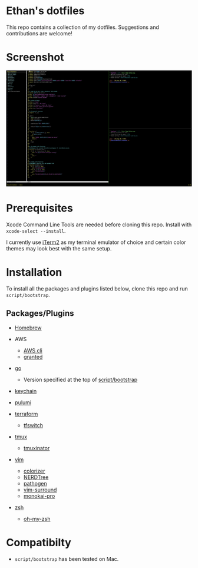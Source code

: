 # Ethan's dotfiles

This repo contains a collection of my dotfiles. Suggestions and contributions are welcome!

# Screenshot
![screenshot](src/screenshot.png)

# Prerequisites

Xcode Command Line Tools are needed before cloning this repo. Install with `xcode-select --install`.

I currently use [iTerm2](https://iterm2.com/) as my terminal emulator of choice and certain color themes may look best with the same setup.

# Installation

To install all the packages and plugins listed below, clone this repo and run `script/bootstrap`.

## Packages/Plugins

* [Homebrew](https://brew.sh)

* AWS
  * [AWS cli](https://aws.amazon.com/cli/)
  * [granted](https://docs.commonfate.io/granted/introduction)

* [go](https://golang.org/)
  * Version specified at the top of [script/bootstrap](script/bootstrap)

* [keychain](https://packages.ubuntu.com/bionic/keychain)

* [pulumi](https://www.pulumi.com)

* [terraform](https://terraform.io)
  * [tfswitch](https://tfswitch.warrensbox.com/)

* [tmux](https://packages.ubuntu.com/bionic/tmux)
  * [tmuxinator](https://github.com/tmuxinator/tmuxinator)

* [vim](https://packages.ubuntu.com/bionic/vim)
  * [colorizer](https://github.com/lilydjwg/colorizer)
  * [NERDTree](https://github.com/scrooloose/nerdtree)
  * [pathogen](https://github.com/tpope/vim-pathogen)
  * [vim-surround](https://github.com/tpope/vim-surround)
  * [monokai-pro](https://github.com/phanviet/vim-monokai-pro)

* [zsh](https://packages.ubuntu.com/bionic/zsh)
  * [oh-my-zsh](https://github.com/robbyrussell/oh-my-zsh)

# Compatibilty
* `script/bootstrap` has been tested on Mac.

